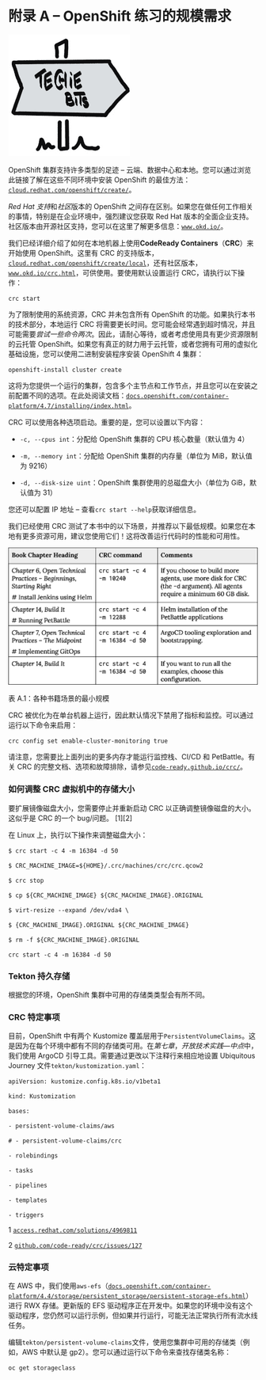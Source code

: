 # 附录 A – OpenShift 练习的规模需求

![](img/image001.jpg)

OpenShift 集群支持许多类型的足迹 – 云端、数据中心和本地。您可以通过浏览此链接了解在这些不同环境中安装 OpenShift 的最佳方法：[`cloud.redhat.com/openshift/create/`](https://cloud.redhat.com/openshift/create/)。

*Red Hat 支持*和*社区*版本的 OpenShift 之间存在区别。如果您在做任何工作相关的事情，特别是在企业环境中，强烈建议您获取 Red Hat 版本的全面企业支持。社区版本由开源社区支持，您可以在这里了解更多信息：[`www.okd.io/`](https://www.okd.io/)。

我们已经详细介绍了如何在本地机器上使用**CodeReady Containers**（**CRC**）来开始使用 OpenShift。这里有 CRC 的支持版本，[`cloud.redhat.com/openshift/create/local`](https://cloud.redhat.com/openshift/create/local)，还有社区版本，[`www.okd.io/crc.html`](https://www.okd.io/crc.html)，可供使用。要使用默认设置运行 CRC，请执行以下操作：

```
crc start
```

为了限制使用的系统资源，CRC 并未包含所有 OpenShift 的功能。如果执行本书的技术部分，本地运行 CRC 将需要更长时间。您可能会经常遇到超时情况，并且可能需要*尝试一些命令两次*。因此，请耐心等待，或者考虑使用具有更少资源限制的云托管 OpenShift。如果您有真正的财力用于云托管，或者您拥有可用的虚拟化基础设施，您可以使用二进制安装程序安装 OpenShift 4 集群：

```
openshift-install cluster create
```

这将为您提供一个运行的集群，包含多个主节点和工作节点，并且您可以在安装之前配置不同的选项。在此处阅读文档：[`docs.openshift.com/container-platform/4.7/installing/index.html`](https://docs.openshift.com/container-platform/4.7/installing/index.html)。

CRC 可以使用各种选项启动。重要的是，您可以设置以下内容：

+   `-c, --cpus int`：分配给 OpenShift 集群的 CPU 核心数量（默认值为 4）

+   `-m, --memory int`：分配给 OpenShift 集群的内存量（单位为 MiB，默认值为 9216）

+   `-d, --disk-size uint`：OpenShift 集群使用的总磁盘大小（单位为 GiB，默认值为 31）

您还可以配置 IP 地址 – 查看`crc start --help`获取详细信息。

我们已经使用 CRC 测试了本书中的以下场景，并推荐以下最低规模。如果您在本地有更多资源可用，建议您使用它们！这将改善运行代码时的性能和可用性。

![](img/Table_Appendix_A_1.png)

表 A.1：各种书籍场景的最小规模

CRC 被优化为在单台机器上运行，因此默认情况下禁用了指标和监控。可以通过运行以下命令来启用：

```
crc config set enable-cluster-monitoring true
```

请注意，您需要比上面列出的更多内存才能运行监控栈、CI/CD 和 PetBattle。有关 CRC 的完整文档、选项和故障排除，请参见[`code-ready.github.io/crc/`](https://code-ready.github.io/crc/)。

### 如何调整 CRC 虚拟机中的存储大小

要扩展镜像磁盘大小，您需要停止并重新启动 CRC 以正确调整镜像磁盘的大小。这似乎是 CRC 的一个 bug/问题。 [1][2]

在 Linux 上，执行以下操作来调整磁盘大小：

```
$ crc start -c 4 -m 16384 -d 50
```

```
$ CRC_MACHINE_IMAGE=${HOME}/.crc/machines/crc/crc.qcow2
```

```
$ crc stop
```

```
$ cp ${CRC_MACHINE_IMAGE} ${CRC_MACHINE_IMAGE}.ORIGINAL
```

```
$ virt-resize --expand /dev/vda4 \
```

```
$ {CRC_MACHINE_IMAGE}.ORIGINAL ${CRC_MACHINE_IMAGE}
```

```
$ rm -f ${CRC_MACHINE_IMAGE}.ORIGINAL
```

```
crc start -c 4 -m 16384 -d 50
```

### Tekton 持久存储

根据您的环境，OpenShift 集群中可用的存储类类型会有所不同。

### CRC 特定事项

目前，OpenShift 中有两个 Kustomize 覆盖层用于`PersistentVolumeClaims`。这是因为在每个环境中都有不同的存储类可用。在*第七章*，*开放技术实践—中点*中，我们使用 ArgoCD 引导工具。需要通过更改以下注释行来相应地设置 Ubiquitous Journey 文件`tekton/kustomization.yaml`：

```
apiVersion: kustomize.config.k8s.io/v1beta1
```

```
kind: Kustomization
```

```
bases:
```

```
- persistent-volume-claims/aws
```

```
# - persistent-volume-claims/crc
```

```
- rolebindings
```

```
- tasks
```

```
- pipelines
```

```
- templates
```

```
- triggers
```

1 [`access.redhat.com/solutions/4969811`](https://access.redhat.com/solutions/4969811)

2 [`github.com/code-ready/crc/issues/127`](https://github.com/code-ready/crc/issues/127)

### 云特定事项

在 AWS 中，我们使用`aws-efs`（[`docs.openshift.com/container-platform/4.4/storage/persistent_storage/persistent-storage-efs.html`](https://docs.openshift.com/container-platform/4.4/storage/persistent_storage/persistent-storage-efs.html)）进行 RWX 存储。更新版的 EFS 驱动程序正在开发中。如果您的环境中没有这个驱动程序，您仍然可以运行示例，但如果并行运行，可能无法正常执行所有流水线任务。

编辑`tekton/persistent-volume-claims`文件，使用您集群中可用的存储类（例如，AWS 中默认是 gp2）。您可以通过运行以下命令来查找存储类名称：

```
oc get storageclass 
```
